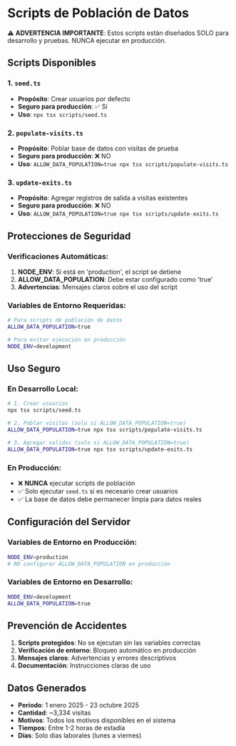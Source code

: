 # Scripts de Población de Datos

⚠️ **ADVERTENCIA IMPORTANTE**: Estos scripts están diseñados SOLO para desarrollo y pruebas. NUNCA ejecutar en producción.

## Scripts Disponibles

### 1. `seed.ts`
- **Propósito**: Crear usuarios por defecto
- **Seguro para producción**: ✅ Sí
- **Uso**: `npx tsx scripts/seed.ts`

### 2. `populate-visits.ts`
- **Propósito**: Poblar base de datos con visitas de prueba
- **Seguro para producción**: ❌ NO
- **Uso**: `ALLOW_DATA_POPULATION=true npx tsx scripts/populate-visits.ts`

### 3. `update-exits.ts`
- **Propósito**: Agregar registros de salida a visitas existentes
- **Seguro para producción**: ❌ NO
- **Uso**: `ALLOW_DATA_POPULATION=true npx tsx scripts/update-exits.ts`

## Protecciones de Seguridad

### Verificaciones Automáticas:
1. **NODE_ENV**: Si está en 'production', el script se detiene
2. **ALLOW_DATA_POPULATION**: Debe estar configurado como 'true'
3. **Advertencias**: Mensajes claros sobre el uso del script

### Variables de Entorno Requeridas:
```bash
# Para scripts de población de datos
ALLOW_DATA_POPULATION=true

# Para evitar ejecución en producción
NODE_ENV=development
```

## Uso Seguro

### En Desarrollo Local:
```bash
# 1. Crear usuarios
npx tsx scripts/seed.ts

# 2. Poblar visitas (solo si ALLOW_DATA_POPULATION=true)
ALLOW_DATA_POPULATION=true npx tsx scripts/populate-visits.ts

# 3. Agregar salidas (solo si ALLOW_DATA_POPULATION=true)
ALLOW_DATA_POPULATION=true npx tsx scripts/update-exits.ts
```

### En Producción:
- ❌ **NUNCA** ejecutar scripts de población
- ✅ Solo ejecutar `seed.ts` si es necesario crear usuarios
- ✅ La base de datos debe permanecer limpia para datos reales

## Configuración del Servidor

### Variables de Entorno en Producción:
```bash
NODE_ENV=production
# NO configurar ALLOW_DATA_POPULATION en producción
```

### Variables de Entorno en Desarrollo:
```bash
NODE_ENV=development
ALLOW_DATA_POPULATION=true
```

## Prevención de Accidentes

1. **Scripts protegidos**: No se ejecutan sin las variables correctas
2. **Verificación de entorno**: Bloqueo automático en producción
3. **Mensajes claros**: Advertencias y errores descriptivos
4. **Documentación**: Instrucciones claras de uso

## Datos Generados

- **Período**: 1 enero 2025 - 23 octubre 2025
- **Cantidad**: ~3,334 visitas
- **Motivos**: Todos los motivos disponibles en el sistema
- **Tiempos**: Entre 1-2 horas de estadía
- **Días**: Solo días laborales (lunes a viernes)
